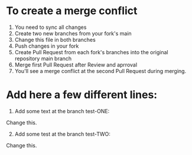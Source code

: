 # To create a merge conflict

1. You need to sync all changes
2. Create two new branches from your fork's main
3. Change this file in both branches
4. Push changes in your fork
5. Create Pull Request from each fork's branches into the original repository main branch
6. Merge first Pull Request after Review and aprroval
7. You'll see a merge conflict at the second Pull Request during merging.



# Add here a few different lines:

1. Add some text at the branch test-ONE:

Change this.

2. Add some test at the branch test-TWO:

Change this.
